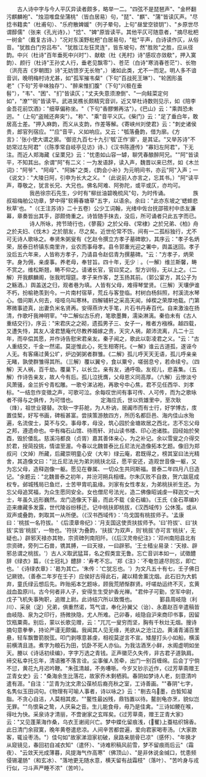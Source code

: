 <!-- { "loadSidebar": true } -->
　　古人诗中字与今人平仄异读者颇多，略举一二。"四弦不是琵琶声"、"金杯翻污麒麟袍"、"烛泪堆盘垒蒲桃"（皆白居易）句，"琵"、"麒"、"蒲"皆读仄声。"尽捻书籍卖"（杜甫句）、"乐府散婢媛"（列子晕句，上句"昼堂空锁钥"）、"乡原世尽谓醇儒"（张来《孔光诗》，）"捻"、"婢"原皆读平。其他平仄可随意者，"摘尽枇杷一树金"（戴复古诗、）"况对东溪野枇杷"白居易句，"枇"平声，白诗读作仄，从俗音。"犹胜白门穷吕布"、"犹胜江左狂灵连"，皆东坡句，然"胜败"之胜，应从径韵。中兴（杜诗"百年垂死中兴时"）、献欷（杜《羌村》诗"感叹亦敛欷"，押入寞韵）、颜行（杜诗"王孙丈人行，垂老见飘零"）、苍茫（白诗"寒消春苍茫"）、长物（洪亮吉《岁朝图》诗"无妨馈岁无长物"，）诸如此类，尤不一而足。明人多不谙音训，晚明梅村诗尤甚，如"孤军摧韦粲"（下句"百战死王琳"）、"轮困形虽老"（下句"芳辛味独存"）、"醉来惟扪腹"（下句"兴极在垂髫"），"韦"、"困"、"扪"皆读仄；"丈夫失意须潦倒"、"一向鲑菜定何如"，"潦""街"皆读平。武进吴樵长颇精究音训，近又举杜诗数则见示，如《陪李金吾花前饮酒》："细草偏称坐。"（下句"香醪懒再沽"）。《巴山》云："乘舆恐未迥。"（上句"盗贼还奔突"）。"称"、"乘"音平义仄。《柴门》云："足了垂白年，敢居高士差。"押入麻韵，而义从支韵，作差等解。《寄峡州刘使君》云："刺史诸侯贵，郎官列宿应。""应"音平，义如响应。又云："瓠落叠韵，借为廓。《方言》：'张小使大谓之廓。'御览九百七十九引'瓠'正作'廓'，是其证。"又举苏诗"不妨常过左阿君"（《陈季常自岐亭见访》诗、）《汉书陈遵传》"寡妇左阿君"，下无注。而近人郑海藏《呈栗兄》云："忧患如山容一罅，聊凭春酿醉阿兄。""阿"皆读平，不知其出。余谓"阿"有二义：一为发语辞，读入声，魏晋以来已然，如《木兰词》："阿爷"、"阿母"、"阿姊"之类，《韵会小补》为元明间书，亦云"阿"入声；一《说文》："大陵日阿，引申为长大之义。"（此说前人亦言之，忘其书。）"阿"读平声，尊敬之，犹言长兄、大兄也。佛名阿难、阿弥陀，或平或仄，亦均可。
　　
　　我邑徐宗石先生，少时有"柳丝油碧晚梳风"句，为时传诵。
　　
　　族叔祖梅舶公功章，梦中得"软褥春塘草"五字，以语余。余曰："此亦东坡之'蟋蟀悲秋草'也。"（《王注苏诗》二十五卷）公少工词翰，光绪中佐台抚邵筱村中丞友濂幕，章奏皆出其手，邵颇倚重之。诗皆随手抹去，没后，所可诵者只此五字而已。
　　
　　诗人所咏，挎节琦行也，《蓼莪》之於父母、《常棣》之於兄弟、《柏》舟之於夫妇、《伐木》之於朋友，尽之矣。近世伦常不饬，间有一二孤标独行，尤不可无诗人歌咏之。奉贤朱粥叟有《乞赵令撰立方孝子墓碑歌》，其序云："孝子名炳荣，居泰日桥镇东南里许，业农而事母孝。县令郭重光迎之署中，舆盖送回。孝子没后五六年来，人皆称方孝子，乃请县令赵侣青为撰墓碑。"云："方孝子，炳荣字。身为佣，亲虔事。养老母，奉甘旨。四十年，无少┆。（一解）维兰斯馨，畴不赏之。维松斯翘，畴不仰之。请诸长官，官曰奖之。型方训俗，无以上之。（二解）开我麒麟阁，张我玳瑁筵。孝子来作客，芝玉扬其前。（郭公宴方，其公子为之觞酒。）舆盖送之归，观者巷为填。人皆有父母，难得琴堂贤。（三解）天壤伊谁不朽，扮榆艳羡到今。一片南村宿草，荒丘与客登临。村树白杨斜照，村溪流水琴心。借问斯人何去，哑哑乌叫寒林。四解辅轩之采高天闻，绰楔之荣厚地载。门第寒微事迹真，出妻负米名贤再。安得燕许大手笔，片石书丹寿百代。自来激浊在扬清，作歌吁我神明宰。"中二解似古乐府，笔歌墨舞，濡染淋漓。秦伯未有《古人重结交行》，序云："宋君庆之之砌，遗孤男子三、女子一，稚者方襁褓。越四载，又遭失恃，其友人凌君慧庵代尽教养婚嫁之责，天灾人祸，颠沛流离，凡二十三年，而卒偿其愿，并作诗告慰宋君亲友。秦子闻之，歌此以彰凌君之义。"云："古人重结交，千金一然诺。莫逆惟此心，死生相寄托。《一解》谁云古道孤，遂诬今人无。有客痛过黄公圹，炉边粥粥者群雏。《二解》孤儿呼天天无语，孤儿呼亲亲无睹，孰使群雏得其所。（三解）覆以翼兮，食以粟兮，嗟弱息兮，若命续兮。（四解）天人祸，百千劫。覆巢下，以长立。亲有友，通呼吸。友视儿，悲喜集。（五解）作诗告亲友，故人今有后。孤儿泣抚膺，父母恩义同高厚。（六解）云惨淡兮风萧骚，金兰折兮青松雕。一歌兮涕沾袍，再歌兮中心焦，君不见任西华、刘孝标。"一结忽作变徵之声，可歌可泣。余每叹世间有事可传、人可传，而为之歌咏者不得与之俱传，为可惜也。
　　
　　定海应氏，世以赀雄里中，至次耿（烽），祖世业寝替。次耿一字荪舱，为人朴讷，居阗市而有士行，好学博古，庋置佳椠，好写书画，碑板甚富。尝挟策游敖四方，所历名都巨邑、海内佳山水殆遍，名流俊士，莫不与交。事母孝，母没，筑心园於金塘故居之西北，志不忘父母之邦，遵遗命也。中有梅石山馆、待雨轩、对山读书楼、印心池诸胜。园经始於癸酉，毁於倭乱。慈溪冯都良（贞胥）嘉其善体亲心，为之补记。余以雪叟之介得交於君，授简投挑，情谊至渥。今春以北魏普泰比丘尼法光造像拓本乞题。像旧为郑叔问（文焯）所藏，后藏崇明童心安（大年）绿云庵，君既得之，榜其室曰法光精舍，其造像文曰："比丘尼法光为弟刘桃扶北征，愿平安还，造观世音像一躯，又为忘父母，造释迦像一躯。愿见在眷属、一切众生共同斯福。普泰二年四月八日造记。"余题云："北魏普泰之初年，并汾河朔兵相缠。尔朱仄败不自救，贺六跋扈成权专。邺城残局已鱼烂，士苦甲胄叽虱缘。刘家有女性孝友，为弟桃扶祈生还。为忘父母追冥福，为众生愿同安全。女也僧尼号法光，造二佛像昭诚虔一释迦文一大士，年虽久远形巍然。龙门造像天下最，而此不载《金石编》。（王氏《金石萃编》）迩来瘗藏多发露，世代陵谷纷移迁。记中桃扶即桃拔，《汉西域传》公休笺。或从双声或叠韵，刺取其一从所便。（《汉书西域传》：'乌戈国有桃拔师子。'孟康曰：'桃拔一名符拔。'《后漠章帝纪》：'月支国这使贡扶拔师予。'曰'符拔'、曰'扶拔'实皆'桃拔'，一物也。'符扶'为叠韵，'扶拔'为双声，则'桃拔'亦可言'桃扶'，无疑也。）辟邪天禄亦其物，宗资碑列南阳阡。（《后汉灵帝纪注》：'邓州南阳县北有宗资碑，旁列二石兽，镌其膊，一曰天禄，一曰辟邪。'王士穑ㄓ易录：'天禄、辟邪总谓之桃拔。'）古人义取武猛耳，名之假类宜无鲁。忘亡音训本如一，试徵醴辞《绿衣》篇，（《士冠礼》醴辞：'寿考不忘。'郑《注》：'不奄忽遽尽则忘，即亡也。'《诗绿衣章》：'曷为其亡。'朱传：'亡犹忘也。'）为文凡五十有七，壬子佛日记厥镑。（善泰二年岁在壬子）应侯好古得此石，藏以精舍薰沈烟。此石旧为大鹤弃，童氏绿云想后先。昨贻拓本乞题咏，顾我荒陋惭群贤。吁嗟劫运终不灭，玄黄战血盈原川。古今何者非人子，安得生生受护香光禅。"君仲子可勤，空军中尉，戊子飞机失事殉职，追赠上尉。此诗结穴所以致慨也。
　　
　　鄞县周岐隐（利川）、采泉（浞）兄弟，俱重然诺，笃气谊，奉化孙翼父（诒）、永嘉赵百辛遣稿皆由岐隐、泉为之印行，扬微抉隐，尤人所难。己卯春，岐隐自沪来商印书事，因留饮瓶粟斋。别后，蒙以长歌见赠，云："兀兀一叟穷而坚，胸有千秋灶无烟。搜诗摘句意拳拳，持论严谨无颇偏。我闻其人见无缘，羌欲从之沧江边。黄浦青浦百里悬，轻车飘瞥箭脱弦。叩门剥啄意甚虔，相视莫逆言不宣。矮屋打头小如船，横溪前横清且涟。煮字为粮石为田，饥卧不死人亦仙。为我沽酒烹小鲜，水阁虚明如坐天。媵以《诗话初续编》，字字万选之青钱。正声徽茫久失传，非古君子道孰肩。缔交私幸托忘年，清语雅不落言诠。尘事催人苦牵，出门一别百缠绵。后会丁宁倘不愆，黄花九月迟吟鞭。"朱弦清越，不务嘈哳。今岁又钞示近作，《过芳草斋赠王芷青女史》云："桑海余生比落花，故家乔木剩栖鸦。春阴如梦诗人老，刻意清吟遣有涯。"自注："芷青为沈文肃公葆桢后裔亮秋之室，工诗善画。""春阴"七字，名隽似玉田词句。《物理有可喻人事者，诗以咏之》云："剔去乌墨，白皙知凝脂。不贪心自洁，人莫相其皮。""鳌性最凶残，鼎铛置以待。鳌剖龟亦烹，貌似岂无罪。""鸟恨枭之鸷，人厌枭之音。生儿能食母，毋乃是佳禽。"三诗如鲠在喉，得吐为快。采泉诗才清丽，不啻谢家之玄晖矣。《过芳草斋，赠王芷青大家》云："又见蓬莱海作桑，乌衣王谢阅兴亡。梦中蝶化留痕浅，{矍}上蚕枯织锦香。此日清门余寂寞，晚年黄卷遣悲凉。人间辛苦都尝遍，爱向君家喝枣汤。（大家款客，辄设枣汤。"）佳句如"故家涕泪家初破，泉路亲朋骨已凉"（感怀）、"年换才从窥镜见，春回初自减衣知"（遣怀）、"诗难积稿风前雪，梦不留痕雨后云"（霜夜）、"云敛天光成薄暮，风提海气作高寒"（佛顶山）、"是非休说金缄口，忧患频侵锡灌肠"（和玄冰）、"落地更无随水意，横天留有战霜枝"（落叶）、"苦吟身与戎行似，刁斗声严睡不浓"（苦吟）。
　　
